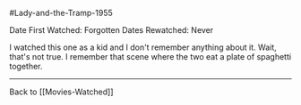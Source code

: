 #Lady-and-the-Tramp-1955

Date First Watched:  Forgotten
Dates Rewatched:  Never

I watched this one as a kid and I don't remember anything about it.  Wait, that's not true.  I remember that scene where the two eat a plate of spaghetti together.

---
Back to [[Movies-Watched]]